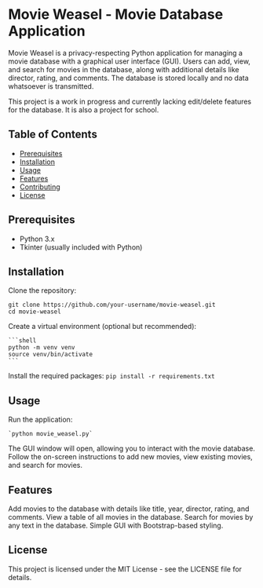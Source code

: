 # Movie Weasel - Movie Database Application

Movie Weasel is a privacy-respecting Python application for managing a movie database with a graphical user interface (GUI).
Users can add, view, and search for movies in the database, along with additional details like director, rating, and comments.
The database is stored locally and no data whatsoever is transmitted.

This project is a work in progress and currently lacking edit/delete features for the database.
It is also a project for school.


## Table of Contents
- [Prerequisites](#prerequisites)
- [Installation](#installation)
- [Usage](#usage)
- [Features](#features)
- [Contributing](#contributing)
- [License](#license)


## Prerequisites
- Python 3.x
- Tkinter (usually included with Python)

## Installation

Clone the repository:
   ```shell
   git clone https://github.com/your-username/movie-weasel.git
   cd movie-weasel
   ```
Create a virtual environment (optional but recommended):

    ```shell
    python -m venv venv
    source venv/bin/activate
    ```

Install the required packages:
    `pip install -r requirements.txt`

## Usage

Run the application:

    `python movie_weasel.py`

The GUI window will open, allowing you to interact with the movie database.
Follow the on-screen instructions to add new movies, view existing movies, and search for movies.

## Features

Add movies to the database with details like title, year, director, rating, and comments.
View a table of all movies in the database.
Search for movies by any text in the database.
Simple GUI with Bootstrap-based styling.


## License

This project is licensed under the MIT License - see the LICENSE file for details.

